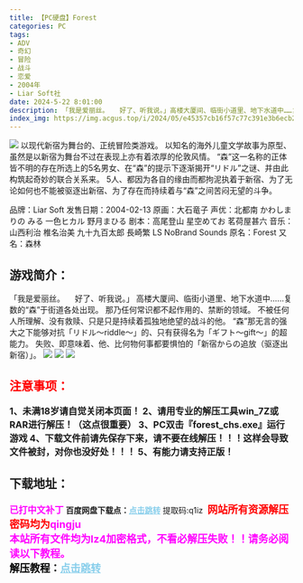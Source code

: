 ```yaml
---
title: 【PC硬盘】Forest
categories: PC
tags:
- ADV
- 奇幻
- 冒险
- 战斗
- 恋爱
- 2004年
- Liar Soft社
date: 2024-5-22 8:01:00
description: 「我是爱丽丝。 　好了、听我说。」高楼大厦间、临街小道里、地下水道中……复数的“森”于街道各处出现。那乃任何常识都不起作用的、禁断的领域。不被任何人所理解、没有救赎、只是只是持续着孤独地绝望的战斗的他。“森”那无言的强大之下能够对抗「リドル～riddle～」的、只有获得名为「ギフト～gift～」的超能力。失败、即意味着、他、比何物何事都要惧怕的「新宿からの追放（驱逐出新宿）」。
index_img: https://img.acgus.top/i/2024/05/e45357cb16f57c77c391e3b6ecb281d8.webp
---
```

![](https://img.acgus.top/i/2024/05/e45357cb16f57c77c391e3b6ecb281d8.webp)
以现代新宿为舞台的、正统冒险类游戏。
以知名的海外儿童文学故事为原型、虽然是以新宿为舞台不过在表现上亦有着浓厚的伦敦风情。
“森”这一名称的正体皆不明的存在所选上的5名男女、在“森”的提示下逐渐揭开“リドル”之谜、并由此构筑起奇妙的联合关系来。
5人、都因为各自的缘由而都拘泥执着于新宿、为了无论如何也不能被驱逐出新宿、为了存在而持续着与“森”之间苦闷无望的斗争。

品牌：Liar Soft
发售日期：2004-02-13
原画：大石竜子
声优：北都南 かわしまりの みる 一色ヒカル 野月まひる
剧本：高尾登山 星空めてお 茗荷屋甚六
音乐：山西利治 椎名治美 九十九百太郎 長崎繁 LS NoBrand Sounds
原名：Forest
又名：森林

## 游戏简介：
「我是爱丽丝。 　好了、听我说。」
高楼大厦间、临街小道里、地下水道中……复数的“森”于街道各处出现。
那乃任何常识都不起作用的、禁断的领域。
不被任何人所理解、没有救赎、只是只是持续着孤独地绝望的战斗的他。
“森”那无言的强大之下能够对抗「リドル～riddle～」的、只有获得名为「ギフト～gift～」的超能力。
失败、即意味着、他、比何物何事都要惧怕的「新宿からの追放（驱逐出新宿）」。
![](https://img.acgus.top/i/2024/05/f7072fdc8362a73951590993a9630713.webp)
![](https://img.acgus.top/i/2024/05/1e961f40e5262a3cf22cc14735064e89.webp)
![](https://img.acgus.top/i/2024/05/052a9380f1d4a9bb5f4e52d3462d2e4b.webp)






## <font color=#FF0000 >注意事项：</font>
<font size=3><b>1、未满18岁请自觉关闭本页面！
2、请用专业的解压工具win_7Z或RAR进行解压！（这点很重要）
3、PC双击『forest_chs.exe』运行游戏
4、下载文件前请先保存下来，请不要在线解压！！！这样会导致文件被封，对你也没好处！！！
5、有能力请支持正版！</b></font>

## 下载地址：
<font color=#FF00FF size=3>**已打中文补丁**</font>
<b>百度网盘下载点：</b><a href="https://pan.baidu.com/s/1MBB6agxn_23nCorOKBUU0Q?pwd=q1iz" style="color: #87CEEB;"><b>点击跳转</b></a> 提取码:q1iz
<a style="padding: 0" href="https://post.qingju.org/AD/"><img style="max-width:100%" src="https://img.acgus.top/i/2024/07/478f689b8021d8d499ab43d21acf137a.gif" alt=""></a>
<b><font color=#FF0000 size=4>网站所有资源解压密码均为</b></font><b><font color=#FF00FF size=4>qingju</font><font color=#FF0000 ></font></b><br><b><font color=#FF00FF size=4>本站所有文件均为lz4加密格式，不看必解压失败！！请务必阅读以下教程。</b></font><br><b><font color=#000 size=4>解压教程：</b><a href="https://post.qingju.org/tutorial/000/" style="color: #87CEEB;"><b>点击跳转</b></a>